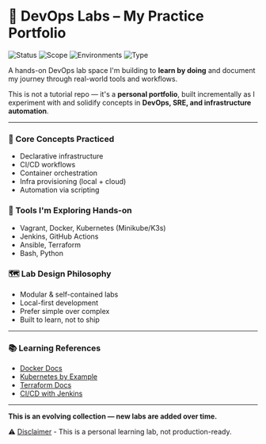 # 🧪 DevOps Labs – My Practice Portfolio

![Status](https://img.shields.io/badge/status-active-brightgreen)
![Scope](https://img.shields.io/badge/scope-learning-orange)
![Environments](https://img.shields.io/badge/env-local--only-blue)
![Type](https://img.shields.io/badge/type-portfolio-blueviolet)


A hands-on DevOps lab space I'm building to **learn by doing** and document my journey through real-world tools and workflows.

This is not a tutorial repo — it's a **personal portfolio**, built incrementally as I experiment with and solidify concepts in **DevOps, SRE, and infrastructure automation**.


---

### 🧠 Core Concepts Practiced
- Declarative infrastructure
- CI/CD workflows
- Container orchestration
- Infra provisioning (local + cloud)
- Automation via scripting



### 🧰 Tools I'm Exploring Hands-on
- Vagrant, Docker, Kubernetes (Minikube/K3s)
- Jenkins, GitHub Actions
- Ansible, Terraform
- Bash, Python



### 🗺️ Lab Design Philosophy
- Modular & self-contained labs
- Local-first development
- Prefer simple over complex
- Built to learn, not to ship

---

### 📚 Learning References
- [Docker Docs](https://docs.docker.com/)
- [Kubernetes by Example](https://kubernetesbyexample.com/)
- [Terraform Docs](https://developer.hashicorp.com/terraform)
- [CI/CD with Jenkins](https://www.jenkins.io/doc/)

---

**This is an evolving collection — new labs are added over time.**

⚠️ [Disclaimer](DISCLAIMER.md) - This is a personal learning lab, not production-ready.
